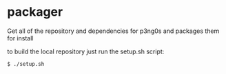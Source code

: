 # packager
Get all of the repository and dependencies for p3ng0s and packages them for install

to build the local repository just run the setup.sh script:
```
$ ./setup.sh
```
